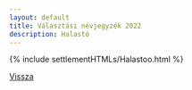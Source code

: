 ```yaml
---
layout: default
title: Választási névjegyzék 2022
description: Halastó
---
```


{% include settlementHTMLs/Halastoo.html %}

[Vissza](./)